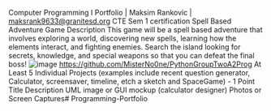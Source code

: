 Computer Programming I Portfolio | Maksim Rankovic | maksrank9633@granitesd.org
CTE Sem 1 certification
Spell Based Adventure Game
Description
This game will be a spell based adventure that involves exploring a world, discovering new spells, learning how the elements interact, and fighting enemies. Search the island looking for secrets, knowledge, and special weapons so that you can defeat the final boss!
![image](https://github.com/Maksimthe33/Programming-Portfolio/assets/111780600/a9e78072-882c-4eb6-9052-7a6ae5f07ed4)
https://github.com/MisterNo0ne/PythonGroupTwoA2Prog
At Least 5 Individual Projects (examples include recent question generator, Calculator, screensaver, timeline, etch a sketch and SpaceGame) - 1 Point
Title
Description
UML image or GUI mockup (calculator designer)
Photos or Screen Captures# Programming-Portfolio
